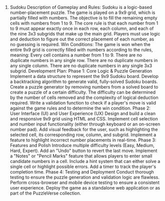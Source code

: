 1. Sudoku
Description of Gameplay and Rules: Sudoku is a logic-based number-placement puzzle. The game is played on a 9x9 grid, which is partially filled with numbers. The objective is to fill the remaining empty cells with numbers from 1 to 9. The core rule is that each number from 1 to 9 must appear exactly once in each row, each column, and each of the nine 3x3 subgrids that make up the main grid. Players must use logic and deduction to figure out the correct placement of each number, as no guessing is required.
Win Conditions: The game is won when the entire 9x9 grid is correctly filled with numbers according to the rules, meaning:
Every cell contains a number from 1 to 9.
There are no duplicate numbers in any single row.
There are no duplicate numbers in any single column.
There are no duplicate numbers in any single 3x3 subgrid.
Development Plan:
Phase 1: Core Logic & Puzzle Generation
Implement a data structure to represent the 9x9 Sudoku board.
Develop a backtracking algorithm to generate valid, fully-solved Sudoku boards.
Create a puzzle generator by removing numbers from a solved board to create a puzzle of a certain difficulty. The difficulty can be determined by the number of cells removed and the complexity of logical deduction required.
Write a validation function to check if a player's move is valid against the game rules and to determine the win condition.
Phase 2: User Interface (UI) and User Experience (UX)
Design and build a clean and responsive 9x9 grid using HTML and CSS.
Implement cell selection and number input functionality (either through keyboard or an on-screen number pad).
Add visual feedback for the user, such as highlighting the selected cell, its corresponding row, column, and subgrid.
Implement a feature to highlight incorrect number placements in real-time.
Phase 3: Features and Polish
Introduce multiple difficulty levels (Easy, Medium, Hard, Expert).
Add an "Undo" button to revert the last move.
Implement a "Notes" or "Pencil Marks" feature that allows players to enter small candidate numbers in a cell.
Include a hint system that can either solve a single cell or highlight possible errors.
Add a timer to track the player's completion time.
Phase 4: Testing and Deployment
Conduct thorough testing to ensure the puzzle generation and validation logic are flawless.
Perform cross-browser and mobile device testing to ensure a consistent user experience.
Deploy the game as a standalone web application or as part of the PuzzleVerse collection.
  
